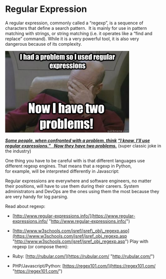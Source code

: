 # Regular Expression

A regular expression, commonly called a “regexp”, is a sequence of characters that define a search pattern.  It is mainly for use in pattern matching with strings, or string matching (i.e. it operates like a “find and replace” command). While it is a very powerful tool, it is also very dangerous because of its complexity.

![](./img/regex_now_2_problems.jpg)

**_[Some people, when confronted with a problem, think](https://regex.info/blog/2006-09-15/247 "Some people, when confronted with a problem, think")_ _[“I know, I’ll use regular expressions.”   Now they have two problems.](https://regex.info/blog/2006-09-15/247 "“I know, I'll use regular expressions.”   Now they have two problems.")_** (super classic joke in the industry)

One thing you have to be careful with is that different languages use different regexp engines. That means that a regexp in Python, for example, will be interpreted differently in Javascript:

Regular expressions are everywhere and software engineers, no matter their positions, will have to use them during their careers. System administrators and DevOps are the ones using them the most because they are very handy for log parsing.

Read about regexp:

-   [http://www.regular-expressions.info/](https://www.regular-expressions.info/ "http://www.regular-expressions.info/")
-   [http://www.w3schools.com/jsref/jsref\_obj\_regexp.asp](https://www.w3schools.com/jsref/jsref_obj_regexp.asp "http://www.w3schools.com/jsref/jsref_obj_regexp.asp") Play with regexp (or compose them):
    
-   Ruby: [http://rubular.com/](https://rubular.com/ "http://rubular.com/")
    
-   PHP/Javascript/Python: [https://regex101.com/](https://regex101.com/ "https://regex101.com/")

